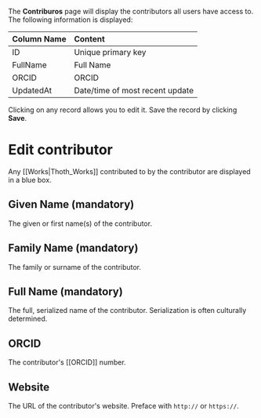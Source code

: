 The **Contriburos** page will display the contributors all users have access to. The following information is displayed:

| Column Name  | Content      |
| :---         | :---          | 
| ID           | Unique primary key    | 
| FullName      | Full Name |
| ORCID    | ORCID |
| UpdatedAt    | Date/time of most recent update |

Clicking on any record allows you to edit it. Save the record by clicking **Save**.

# Edit contributor

Any [[Works|Thoth_Works]] contributed to by the contributor are displayed in a blue box.

## Given Name (mandatory)

The given or first name(s) of the contributor.

## Family Name (mandatory)

The family or surname of the contributor.

## Full Name (mandatory)

The full, serialized name of the contributor. Serialization is often culturally determined.

## ORCID

The contributor's [[ORCID]] number.

## Website

The URL of the contributor's website. Preface with `http://` or `https://`.

